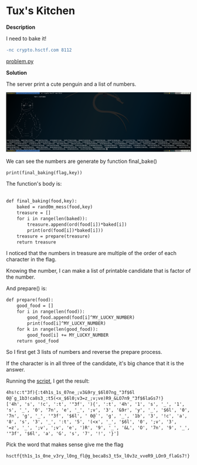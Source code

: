 # Tux's Kitchen

__Description__

I need to bake it!
```diff
-nc crypto.hsctf.com 8112
```
[problem.py](problem.py)

__Solution__

The server print a cute penguin and a list of numbers.

![](problem.png)

We can see the numbers are generate by function final_bake()

```
print(final_baking(flag,key))
```

The function's body is:

```

def final_baking(food,key):
	baked = rand0m_mess(food,key)
	treasure = []
	for i in range(len(baked)):
		treasure.append(ord(food[i])*baked[i])
		print(ord(food[i])*baked[i]))
	treasure = prepare(treasure)
	return treasure
```

I noticed that the numbers in treasure are multiple of the order of each character in the flag.

Knowing the number, I can make a list of printable candidate that is factor of the number.

And prepare() is:

```
def prepare(food):
	good_food = []
	for i in range(len(food)):
		good_food.append(food[i]^MY_LUCKY_NUMBER)
		print(food[i]^MY_LUCKY_NUMBER)
	for k in range(len(good_food)):
		good_food[i] += MY_LUCKY_NUMBER
	return good_food

```

So I first get 3 lists of numbers and reverse the prepare process.

If the character is in all three of the candidate, it's big chance that it is the answer.

Running the [script](solve.py), I get the result:

```
4hs!c:t"3f){:t4h1s_1s_07ne_;v3&9ry_$6l07ng_"3f$6l 0@`g_1b3!ca8s3_:t5(<x_$6l0;v3=z_;v;ve)R9_&LO7n9_"3f$6laGs7!}
['4h', 's', '!c', ':t', '"3f', '){', ':t', '4h', '1', 's', '_', '1', 's', '_', '0', '7n', 'e', '_', ';v', '3', '&9r', 'y', '_', '$6l', '0', '7n', 'g', '_', '"3f', '$6l', ' 0@`', 'g', '_', '1b', '3', '!c', 'a', '8', 's', '3', '_', ':t', '5', '(<x', '_', '$6l', '0', ';v', '3', '=z', '_', ';v', ';v', 'e', ')R', '9', '_', '&L', 'O', '7n', '9', '_', '"3f', '$6l', 'a', 'G', 's', '7', '!', '}']
```

Pick the word that makes sense give me the flag

```
hsctf{th1s_1s_0ne_v3ry_l0ng_fl@g_beca8s3_t5x_l0v3z_vveR9_LOn9_flaGs7!}
```

